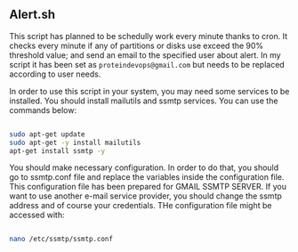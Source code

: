 ## Alert.sh

This script has planned to be schedully work every minute thanks to cron. It checks every minute if any of partitions or disks use exceed the 90% threshold value; and send an email to the specified user about alert. In my script it has been set as `proteindevops@gmail.com` but needs to be replaced according to user needs.

In order to use this script in your system, you may need some services to be installed. You should install mailutils and ssmtp services. You can use the commands below:

```bash

sudo apt-get update
sudo apt-get -y install mailutils
apt-get install ssmtp -y

```

You should make necessary configuration. In order to do that, you should go to ssmtp.conf file and replace the variables inside the configuration file. This configuration file has been prepared for GMAIL SSMTP SERVER. If you want to use another e-mail service provider, you should change the ssmtp address and of course your credentials. THe configuration file might be accessed with:

```bash

nano /etc/ssmtp/ssmtp.conf 

```


